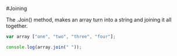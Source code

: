#Joining 

The .Join() method, makes an array turn into a string and joining it all together. 

```javascript 
var array ["one", "two", "three", "four"]; 

console.log(array.join(" ")); 